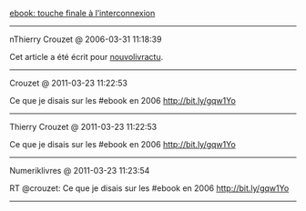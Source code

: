 [ebook: touche finale à l’interconnexion](../../../2006/3/e-book-touche-finale-linterconnexion.md)

---
nThierry Crouzet @ 2006-03-31 11:18:39

Cet article a été écrit pour [nouvolivractu](http://nouvolivractu.blogspot.com/2006/03/point-de-vue-de-thierry-crouzet.html).

---

Crouzet @ 2011-03-23 11:22:53

Ce que je disais sur les #ebook en 2006 http://bit.ly/gqw1Yo

---

Thierry Crouzet @ 2011-03-23 11:22:53

Ce que je disais sur les #ebook en 2006 http://bit.ly/gqw1Yo

---

Numeriklivres @ 2011-03-23 11:23:54

RT @crouzet: Ce que je disais sur les #ebook en 2006 http://bit.ly/gqw1Yo

---

